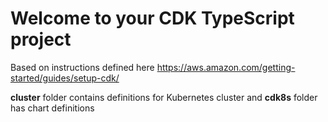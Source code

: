 # Welcome to your CDK TypeScript project

Based on instructions defined here https://aws.amazon.com/getting-started/guides/setup-cdk/

**cluster** folder contains definitions for Kubernetes cluster and **cdk8s** folder has chart definitions
